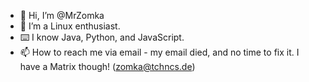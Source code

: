 - 👋 Hi, I’m @MrZomka
- 🐧 I’m a Linux enthusiast.
- ⌨️ I know Java, Python, and JavaScript.
- 📫 How to reach me via email - my email died, and no time to fix it. I have a Matrix though! (zomka@tchncs.de)
